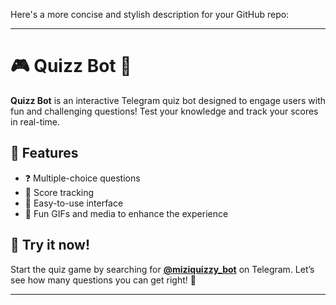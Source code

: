 Here's a more concise and stylish description for your GitHub repo:

---

# 🎮 Quizz Bot 🤖

**Quizz Bot** is an interactive Telegram quiz bot designed to engage users with fun and challenging questions! Test your knowledge and track your scores in real-time.

## 🌟 Features

* ❓ Multiple-choice questions
* 💾 Score tracking
* 📲 Easy-to-use interface
* 🎉 Fun GIFs and media to enhance the experience

## 🤖 Try it now!

Start the quiz game by searching for **[@miziquizzy\_bot](https://t.me/miziquizzy_bot)** on Telegram. Let’s see how many questions you can get right! 🎉

---

